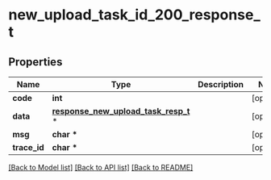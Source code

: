 # new_upload_task_id_200_response_t

## Properties
Name | Type | Description | Notes
------------ | ------------- | ------------- | -------------
**code** | **int** |  | [optional] 
**data** | [**response_new_upload_task_resp_t**](response_new_upload_task_resp.md) \* |  | [optional] 
**msg** | **char \*** |  | [optional] 
**trace_id** | **char \*** |  | [optional] 

[[Back to Model list]](../README.md#documentation-for-models) [[Back to API list]](../README.md#documentation-for-api-endpoints) [[Back to README]](../README.md)


